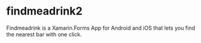 # findmeadrink2

Findmeadrink is a Xamarin.Forms App for Android and iOS that lets you find the nearest bar with one click.

